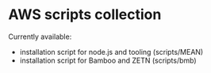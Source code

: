 # AWS scripts collection

Currently available:
* installation script for node.js and tooling (scripts/MEAN)
* installation script for Bamboo and ZETN (scripts/bmb)